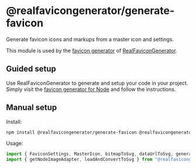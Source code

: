 # @realfavicongenerator/generate-favicon

Generate favicon icons and markups from a master icon and settings.

This module is used by the [favicon generator](https://realfavicongenerator.net/) of
[RealFaviconGenerator](https://realfavicongenerator.net/).

## Guided setup

Use RealFaviconGenerator to generate and setup your code in your project.
Simply visit the [favicon generator for Node](https://next.realfavicongenerator.net/favicon/node)
and follow the instructions.

## Manual setup

Install:

```sh
npm install @realfavicongenerator/generate-favicon @realfavicongenerator/image-adapter-node
```

Usage:

```js
import { FaviconSettings, MasterIcon, bitmapToSvg, dataUrlToSvg, generateFaviconFiles, generateFaviconHtml, stringToSvg } from '@realfavicongenerator/generate-favicon';
import { getNodeImageAdapter, loadAndConvertToSvg } from "@realfavicongenerator/image-adapter-node";

```
